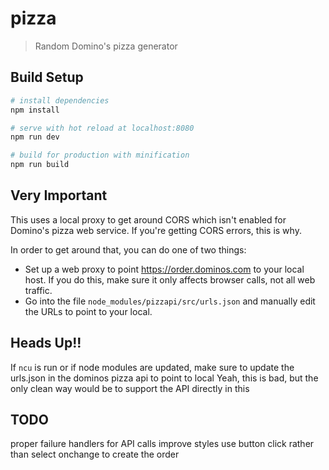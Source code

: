 # pizza

> Random Domino's pizza generator

## Build Setup

``` bash
# install dependencies
npm install

# serve with hot reload at localhost:8080
npm run dev

# build for production with minification
npm run build
```

## Very Important
This uses a local proxy to get around CORS which isn't enabled for Domino's pizza web service.  If you're getting CORS errors, this is why.

In order to get around that, you can do one of two things:
- Set up a web proxy to point https://order.dominos.com to your local host. If you do this, make sure it only affects browser calls, not all web traffic.
- Go into the file `node_modules/pizzapi/src/urls.json` and manually edit the URLs to point to your local.


## Heads Up!!
If `ncu` is run or if node modules are updated, make sure to update the urls.json in the dominos pizza api to point to local
Yeah, this is bad, but the only clean way would be to support the API directly in this

## TODO
proper failure handlers for API calls
improve styles
use button click rather than select onchange to create the order
